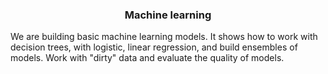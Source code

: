 <h3 align = "center"> Machine learning </h3>
We are building basic machine learning models. 
It shows how to work with decision trees, with logistic, linear regression, and build ensembles of models. 
Work with "dirty" data and evaluate the quality of models.

